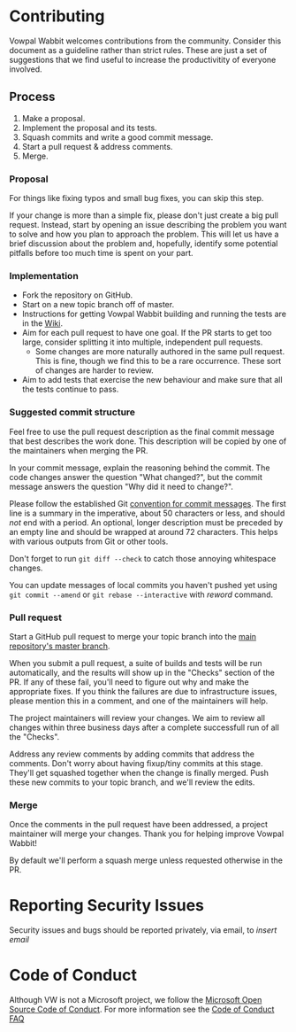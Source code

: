 # Contributing

Vowpal Wabbit welcomes contributions from the community. Consider this document
as a guideline rather than strict rules. These are just a set of suggestions
that we find useful to increase the productivitity of everyone involved.

## Process

1. Make a proposal.
1. Implement the proposal and its tests.
1. Squash commits and write a good commit message.
1. Start a pull request & address comments.
1. Merge.

### Proposal

For things like fixing typos and small bug fixes, you can skip this step.

If your change is more than a simple fix, please don't just create a big
pull request. Instead, start by opening an issue describing the problem you
want to solve and how you plan to approach the problem. This will let us
have a brief discussion about the problem and, hopefully, identify some
potential pitfalls before too much time is spent on your part.

### Implementation

* Fork the repository on GitHub.
* Start on a new topic branch off of master.
* Instructions for getting Vowpal Wabbit building and running the tests are in the
  [Wiki](https://github.com/VowpalWabbit/vowpal_wabbit/wiki).
* Aim for each pull request to have one goal. If the PR starts to get too large,
  consider splitting it into multiple, independent pull requests.
    * Some changes are more naturally authored in the same pull request. This is
      fine, though we find this to be a rare occurrence. These sort of changes
      are harder to review.
* Aim to add tests that exercise the new behaviour and make sure that all the 
  tests continue to pass.

### Suggested commit structure

Feel free to use the pull request description as the final commit message that
best describes the work done. This description will be copied by one of the
maintainers when merging the PR.

In your commit message, explain the reasoning behind the commit. The code
changes answer the question "What changed?", but the commit message answers
the question "Why did it need to change?".

Please follow the established Git
[convention for commit messages](https://www.git-scm.com/book/en/v2/Distributed-Git-Contributing-to-a-Project#Commit-Guidelines).
The first line is a summary in the imperative, about 50 characters or less,
and should *not* end with a period. An optional, longer description must be
preceded by an empty line and should be wrapped at around 72 characters.
This helps with various outputs from Git or other tools.

Don't forget to run `git diff --check` to catch those annoying whitespace
changes.

You can update messages of local commits you haven't pushed yet using `git
commit --amend` or `git rebase --interactive` with *reword* command.

### Pull request

Start a GitHub pull request to merge your topic branch into the
[main repository's master branch](https://github.com/VowpalWabbit/vowpal_wabbit/tree/master).

When you submit a pull request, a suite of builds and tests will be run
automatically, and the results will show up in the "Checks" section of the
PR. If any of these fail, you'll need to figure out why and make the
appropriate fixes. If you think the failures are due to infrastructure
issues, please mention this in a comment, and one of the maintainers will
help.

The project maintainers will review your changes. We aim to review all
changes within three business days after a complete successfull run of all the
"Checks".

Address any review comments by adding commits that address the comments.
Don't worry about having fixup/tiny commits at this stage. They'll get
squashed together when the change is finally merged. Push these new commits
to your topic branch, and we'll review the edits.

### Merge

Once the comments in the pull request have been addressed, a project
maintainer will merge your changes. Thank you for helping improve Vowpal Wabbit!

By default we'll perform a squash merge unless requested otherwise in the
PR.

# Reporting Security Issues

Security issues and bugs should be reported privately, via email, to *insert
email* 

# Code of Conduct

Although VW is not a Microsoft project, we follow the 
[Microsoft Open Source Code of Conduct](https://opensource.microsoft.com/codeofconduct/).
For more information see the
[Code of Conduct FAQ](https://opensource.microsoft.com/codeofconduct/faq/)

